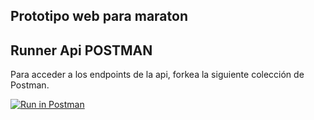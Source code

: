 ## Prototipo web para maraton

## Runner Api POSTMAN

Para acceder a los endpoints de la api, forkea la siguiente colección de Postman.

[![Run in Postman](https://run.pstmn.io/button.svg)](https://app.getpostman.com/run-collection/18697537-6c018770-ee05-4bf9-afef-bf352dd1e142?action=collection%2Ffork&collection-url=entityId%3D18697537-6c018770-ee05-4bf9-afef-bf352dd1e142%26entityType%3Dcollection%26workspaceId%3D2245a3c9-3b7d-4f2c-884c-d24fdcc6649d#?env%5BUNGS%5D=W3sia2V5IjoiUnV0YUFwaVJ1bm5lcnMiLCJ2YWx1ZSI6Imh0dHBzOi8vZmFzdGVydGhhbmFsbC5oZXJva3VhcHAuY29tIiwiZW5hYmxlZCI6dHJ1ZSwidHlwZSI6ImRlZmF1bHQiLCJzZXNzaW9uVmFsdWUiOiJodHRwczovL2Zhc3RlcnRoYW5hbGwuaGVyb2t1YXBwLmNvbSIsInNlc3Npb25JbmRleCI6MH1d)